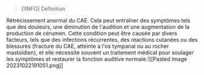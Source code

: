 
>[!INFO] Définition 
>
Rétrécissement anormal du CAE. Cela peut entraîner des symptômes tels que des douleurs, une diminution de l'audition et une augmentation de la production de cérumen. Cette condition peut être causée par divers facteurs, tels que des infections récurrentes, des réactions cutanées ou des blessures (fracture du CAE, atteinte a l'os tympanal ou au rocher mastoïdien), et elle nécessite souvent un traitement médical pour soulager les symptômes et restaurer la fonction auditive normale.![[Pasted image 20231022191051.png]]
